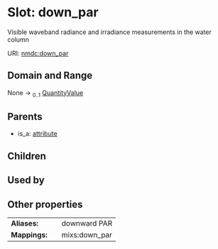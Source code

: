 
# Slot: down_par


Visible waveband radiance and irradiance measurements in the water column

URI: [nmdc:down_par](https://microbiomedata/meta/down_par)


## Domain and Range

None &#8594;  <sub>0..1</sub> [QuantityValue](QuantityValue.md)

## Parents

 *  is_a: [attribute](attribute.md)

## Children


## Used by


## Other properties

|  |  |  |
| --- | --- | --- |
| **Aliases:** | | downward PAR |
| **Mappings:** | | mixs:down_par |

